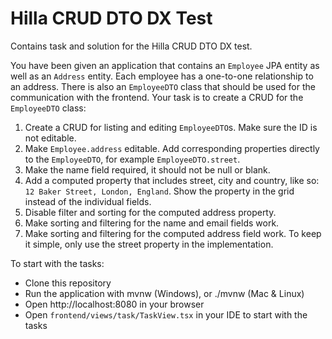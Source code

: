 # Hilla CRUD DTO DX Test

Contains task and solution for the Hilla CRUD DTO DX test.

You have been given an application that contains an `Employee` JPA entity as well as an `Address` entity. Each employee has a one-to-one relationship to an address. There is also an `EmployeeDTO` class that should be used for the communication with the frontend. Your task is to create a CRUD for the `EmployeeDTO` class:

1. Create a CRUD for listing and editing `EmployeeDTO`s. Make sure the ID is not editable.
2. Make `Employee.address` editable. Add corresponding properties directly to the `EmployeeDTO`, for example `EmployeeDTO.street`.
3. Make the name field required, it should not be null or blank.
4. Add a computed property that includes street, city and country, like so: `12 Baker Street, London, England`. Show the property in the grid instead of the individual fields.
5. Disable filter and sorting for the computed address property.
6. Make sorting and filtering for the name and email fields work.
7. Make sorting and filtering for the computed address field work. To keep it simple, only use the street property in the implementation.

To start with the tasks:
- Clone this repository
- Run the application with mvnw (Windows), or ./mvnw (Mac & Linux)
- Open http://localhost:8080 in your browser
- Open `frontend/views/task/TaskView.tsx` in your IDE to start with the tasks
